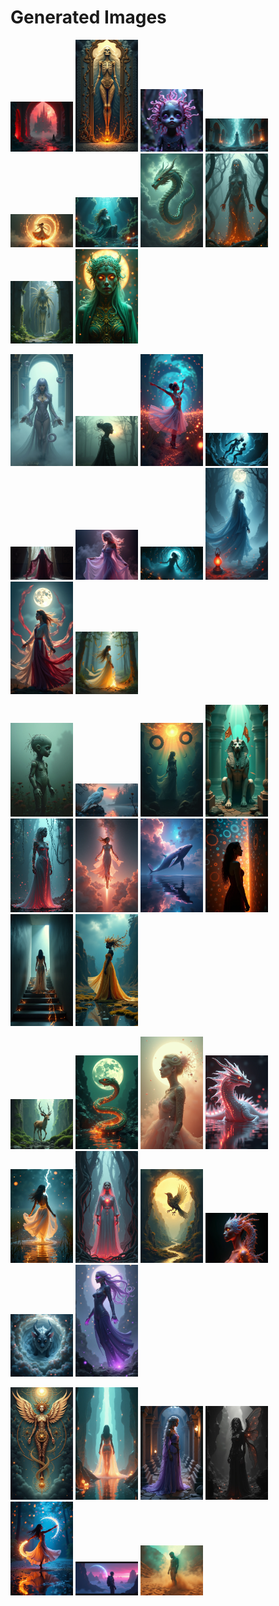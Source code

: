 # Generated Images



<img src="2025_06_25_01.png" width="100"/> <img src="2025_06_25_02.png" width="100"/> <img src="2025_06_25_03.png" width="100"/> <img src="2025_06_25_04.png" width="100"/> <img src="2025_06_25_05.png" width="100"/> <img src="2025_06_25_06.png" width="100"/> <img src="2025_06_25_07.png" width="100"/> <img src="2025_06_25_08.png" width="100"/> <img src="2025_06_25_09.png" width="100"/> <img src="2025_06_25_10.png" width="100"/>

<img src="2025_06_25_11.png" width="100"/> <img src="2025_06_25_12.png" width="100"/> <img src="2025_06_25_13.png" width="100"/> <img src="2025_06_25_14.png" width="100"/> <img src="2025_06_25_15.png" width="100"/> <img src="2025_06_25_16.png" width="100"/> <img src="2025_06_25_17.png" width="100"/> <img src="2025_06_25_18.png" width="100"/> <img src="2025_06_25_19.png" width="100"/> <img src="2025_06_25_20.png" width="100"/>

<img src="2025_06_25_21.png" width="100"/> <img src="2025_06_25_22.png" width="100"/> <img src="2025_06_25_23.png" width="100"/> <img src="2025_06_25_24.png" width="100"/> <img src="2025_06_25_25.png" width="100"/> <img src="2025_06_25_26.png" width="100"/> <img src="2025_06_25_27.png" width="100"/> <img src="2025_06_25_28.png" width="100"/> <img src="2025_06_25_29.png" width="100"/> <img src="2025_06_25_30.png" width="100"/>

<img src="2025_06_25_31.png" width="100"/> <img src="2025_06_25_32.png" width="100"/> <img src="2025_06_25_33.png" width="100"/> <img src="2025_06_25_34.png" width="100"/> <img src="2025_06_25_35.png" width="100"/> <img src="2025_06_25_36.png" width="100"/> <img src="2025_06_25_37.png" width="100"/> <img src="2025_06_25_38.png" width="100"/> <img src="2025_06_25_39.png" width="100"/> <img src="2025_06_25_40.png" width="100"/>

<img src="2025_06_25_41.png" width="100"/> <img src="2025_06_25_42.png" width="100"/> <img src="2025_06_25_43.png" width="100"/> <img src="2025_06_25_44.png" width="100"/> <img src="2025_06_25_45.png" width="100"/> <img src="2025_06_25_46.png" width="100"/> <img src="2025_06_25_47.png" width="100"/>